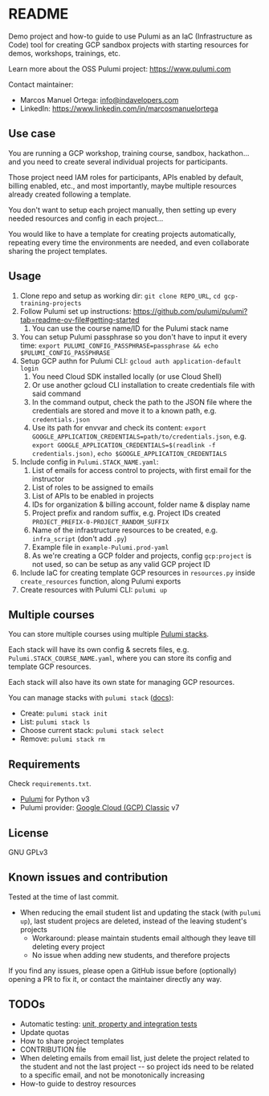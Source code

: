 # README
Demo project and how-to guide to use Pulumi as an IaC (Infrastructure as Code) tool for creating GCP sandbox projects with starting resources for demos, workshops, trainings, etc.

Learn more about the OSS Pulumi project: https://www.pulumi.com

Contact maintainer:
- Marcos Manuel Ortega: info@indavelopers.com
- LinkedIn: https://www.linkedin.com/in/marcosmanuelortega


## Use case
You are running a GCP workshop, training course, sandbox, hackathon... and you need to create several individual projects for participants.

Those project need IAM roles for participants, APIs enabled by default, billing enabled, etc., and most importantly, maybe multiple resources already created following a template.

You don't want to setup each project manually, then setting up every needed resources and config in each project...

You would like to have a template for creating projects automatically, repeating every time the environments are needed, and even collaborate sharing the project templates.


## Usage
1. Clone repo and setup as working dir: `git clone REPO_URL`, `cd gcp-training-projects`
1. Follow Pulumi set up instructions: https://github.com/pulumi/pulumi?tab=readme-ov-file#getting-started
    1. You can use the course name/ID for the Pulumi stack name
1. You can setup Pulumi passphrase so you don't have to input it every time: `export PULUMI_CONFIG_PASSPHRASE=passphrase && echo $PULUMI_CONFIG_PASSPHRASE`
1. Setup GCP authn for Pulumi CLI: `gcloud auth application-default login`
    1. You need Cloud SDK installed locally (or use Cloud Shell)
    1. Or use another gcloud CLI installation to create credentials file with said command
    1. In the command output, check the path to the JSON file where the credentials are stored and move it to a known path, e.g. `credentials.json`
    1. Use its path for envvar and check its content: `export GOOGLE_APPLICATION_CREDENTIALS=path/to/credentials.json`, e.g. `export GOOGLE_APPLICATION_CREDENTIALS=$(readlink -f credentials.json)`, `echo $GOOGLE_APPLICATION_CREDENTIALS`
1. Include config in `Pulumi.STACK_NAME.yaml`:
    1. List of emails for access control to projects, with first email for the instructor
    1. List of roles to be assigned to emails
    1. List of APIs to be enabled in projects
    1. IDs for organization & billing account, folder name & display name
    1. Project prefix and random suffix, e.g. Project IDs created `PROJECT_PREFIX-0-PROJECT_RANDOM_SUFFIX`
    1. Name of the infrastructure resources to be created, e.g. `infra_script` (don't add `.py`)
    1. Example file in `example-Pulumi.prod-yaml`
    1. As we're creating a GCP folder and projects, config `gcp:project` is not used, so can be setup as any valid GCP project ID
1. Include IaC for creating template GCP resources in `resources.py` inside `create_resources` function, along Pulumi exports
1. Create resources with Pulumi CLI: `pulumi up`


## Multiple courses
You can store multiple courses using multiple [Pulumi stacks](https://www.pulumi.com/docs/concepts/stack/).

Each stack will have its own config & secrets files, e.g. `Pulumi.STACK_COURSE_NAME.yaml`, where you can store its config and template GCP resources.

Each stack will also have its own state for managing GCP resources.

You can manage stacks with `pulumi stack` ([docs](https://www.pulumi.com/docs/cli/commands/pulumi_stack/)):
- Create: `pulumi stack init`
- List: `pulumi stack ls`
- Choose current stack: `pulumi stack select`
- Remove: `pulumi stack rm`


## Requirements
Check `requirements.txt`.

- [Pulumi](https://www.pulumi.com/docs/) for Python v3
- Pulumi provider: [Google Cloud (GCP) Classic](https://www.pulumi.com/registry/packages/gcp/) v7


## License
GNU GPLv3


## Known issues and contribution
Tested at the time of last commit.

- When reducing the email student list and updating the stack (with `pulumi up`), last student projecs are deleted, instead of the leaving student's projects
    - Workaround: please maintain students email although they leave till deleting every project
    - No issue when adding new students, and therefore projects

If you find any issues, please open a GitHub issue before (optionally) opening a PR to fix it, or contact the maintainer directly any way.


## TODOs
- Automatic testing: [unit, property and integration tests](https://www.pulumi.com/docs/using-pulumi/testing/)
- Update quotas
- How to share project templates
- CONTRIBUTION file
- When deleting emails from email list, just delete the project related to the student and not the last project -- so project ids need to be related to a specific email, and not be monotonically increasing
- How-to guide to destroy resources
